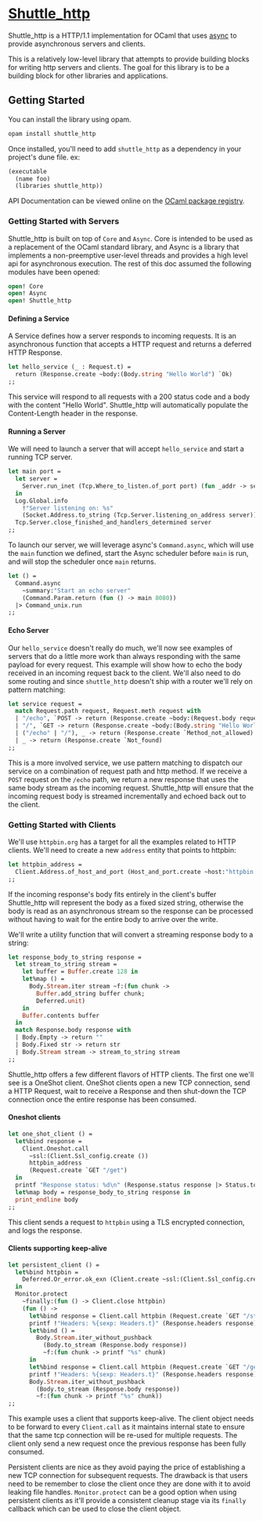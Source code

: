 # [Shuttle_http](https://github.com/anuragsoni/shuttle/tree/main/http)

Shuttle_http is a HTTP/1.1 implementation for OCaml that uses [async](https://opensource.janestreet.com/async/) to provide asynchronous servers and clients.

This is a relatively low-level library that attempts to provide building blocks for writing http servers and clients. The goal for this library is to be a building block for other libraries and applications.

## Getting Started

You can install the library using opam.

```sh
opam install shuttle_http
```

Once installed, you'll need to add `shuttle_http` as a dependency in your project's dune file. ex:

```scheme
(executable
  (name foo)
  (libraries shuttle_http))
```

API Documentation can be viewed online on the [OCaml package registry](https://ocaml.org/p/shuttle_http/0.9.1/doc/index.html).

### Getting Started with Servers

Shuttle_http is built on top of `Core` and `Async`. Core is intended to be used as a replacement of the OCaml standard library, and Async is a library that implements a non-preemptive user-level threads and provides a high level api for asynchronous execution. The rest of this doc assumed the following modules have been opened:

```ocaml
open! Core
open! Async
open! Shuttle_http
```

#### Defining a Service

A Service defines how a server responds to incoming requests. It is an asynchronous function that accepts a HTTP request and returns
a deferred HTTP Response.

```ocaml
let hello_service (_ : Request.t) =
  return (Response.create ~body:(Body.string "Hello World") `Ok)
;;
```

This service will respond to all requests with a 200 status code and a body with the content "Hello World". Shuttle_http will automatically populate the Content-Length header in the response.

#### Running a Server

We will need to launch a server that will accept `hello_service` and start a running TCP server.

```ocaml
let main port =
  let server =
    Server.run_inet (Tcp.Where_to_listen.of_port port) (fun _addr -> service)
  in
  Log.Global.info
    !"Server listening on: %s"
    (Socket.Address.to_string (Tcp.Server.listening_on_address server));
  Tcp.Server.close_finished_and_handlers_determined server
;;
```

To launch our server, we will leverage async's `Command.async`, which will use the `main` function we defined, start the Async scheduler before `main` is run, and will stop the scheduler once `main` returns.

```ocaml
let () =
  Command.async
    ~summary:"Start an echo server"
    (Command.Param.return (fun () -> main 8080))
  |> Command_unix.run
;;
```

#### Echo Server

Our `hello_service` doesn't really do much, we'll now see examples of servers that do a little more work than always responding with the same payload for every request. This example will show how to echo the body received in an incoming request back to the client. We'll also need to do some routing and since `shuttle_http` doesn't ship with a router we'll rely on pattern matching:

```ocaml
let service request =
  match Request.path request, Request.meth request with
  | "/echo", `POST -> return (Response.create ~body:(Request.body request) `Ok)
  | "/", `GET -> return (Response.create ~body:(Body.string "Hello World") `Ok)
  | ("/echo" | "/"), _ -> return (Response.create `Method_not_allowed)
  | _ -> return (Response.create `Not_found)
;;
```

This is a more involved service, we use pattern matching to dispatch our service on a combination of request path and http method. If we receive a `POST` request on the `/echo` path, we return a new response that uses the same body stream as the incoming request.
Shuttle_http will ensure that the incoming request body is streamed incrementally and echoed back out to the client.

### Getting Started with Clients

We'll use `httpbin.org` has a target for all the examples related to HTTP clients. We'll need to create a new `address` entity that points to httpbin:

```ocaml
let httpbin_address =
  Client.Address.of_host_and_port (Host_and_port.create ~host:"httpbin.org" ~port:443)
;;
```

If the incoming response's body fits entirely in the client's buffer Shuttle_http will represent the body as a fixed sized string, otherwise the body is read as an asynchronous stream so the response can be processed without having to wait for the entire body to arrive over the write.

We'll write a utility function that will convert a streaming response body to a string:

```ocaml
let response_body_to_string response =
  let stream_to_string stream =
    let buffer = Buffer.create 128 in
    let%map () =
      Body.Stream.iter stream ~f:(fun chunk ->
        Buffer.add_string buffer chunk;
        Deferred.unit)
    in
    Buffer.contents buffer
  in
  match Response.body response with
  | Body.Empty -> return ""
  | Body.Fixed str -> return str
  | Body.Stream stream -> stream_to_string stream
;;
```

Shuttle_http offers a few different flavors of HTTP clients. The first one we'll see is a OneShot client. OneShot clients open a new TCP
connection, send a HTTP Request, wait to receive a Response and then shut-down the TCP connection once the entire response has been consumed.

#### Oneshot clients

```ocaml
let one_shot_client () =
  let%bind response =
    Client.Oneshot.call
      ~ssl:(Client.Ssl_config.create ())
      httpbin_address
      (Request.create `GET "/get")
  in
  printf "Response status: %d\n" (Response.status response |> Status.to_int);
  let%map body = response_body_to_string response in
  print_endline body
;;
```

This client sends a request to `httpbin` using a TLS encrypted connection, and logs the response.

#### Clients supporting keep-alive

```ocaml
let persistent_client () =
  let%bind httpbin =
    Deferred.Or_error.ok_exn (Client.create ~ssl:(Client.Ssl_config.create ()) httpbin_address)
  in
  Monitor.protect
    ~finally:(fun () -> Client.close httpbin)
    (fun () ->
      let%bind response = Client.call httpbin (Request.create `GET "/stream/20") in
      printf !"Headers: %{sexp: Headers.t}" (Response.headers response);
      let%bind () =
        Body.Stream.iter_without_pushback
          (Body.to_stream (Response.body response))
          ~f:(fun chunk -> printf "%s" chunk)
      in
      let%bind response = Client.call httpbin (Request.create `GET "/get") in
      printf !"Headers: %{sexp: Headers.t}" (Response.headers response);
      Body.Stream.iter_without_pushback
        (Body.to_stream (Response.body response))
        ~f:(fun chunk -> printf "%s" chunk))
;;
```

This example uses a client that supports keep-alive. The client object needs to be forward to every `Client.call` as it maintains internal state to ensure that the same tcp connection will be re-used for multiple requests. The client only send a new request once the previous response has been fully consumed.

Persistent clients are nice as they avoid paying the price of establishing a new TCP connection for subsequent requests. The drawback is that users need to be remember to close the client once they are done with it to avoid leaking file handles. `Monitor.protect` can be a good option
when using persistent clients as it'll provide a consistent cleanup stage via its `finally` callback which can be used to close the client object.
